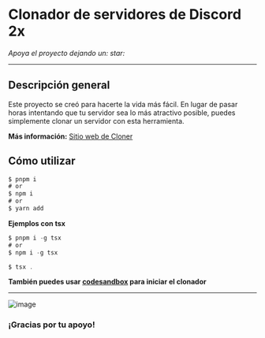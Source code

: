 # Clonador de servidores de Discord 2x

*Apoya el proyecto dejando un: star:*

---

## Descripción general
Este proyecto se creó para hacerte la vida más fácil. En lugar de pasar horas intentando que tu servidor sea lo más atractivo posible, puedes simplemente clonar un servidor con esta herramienta.

**Más información:** [Sitio web de Cloner](https://cloner-one.vercel.app/)

## Cómo utilizar
```typescript
$ pnpm i
# or
$ npm i
# or
$ yarn add
```
**Ejemplos con tsx**
```typescript
$ pnpm i -g tsx
# or
$ npm i -g tsx
```

```typescript
$ tsx .
```
**También puedes usar [codesandbox](https://codesandbox.io/dashboard/recent) para iniciar el clonador**

----

![image](https://github.com/joaokristani/Discord-Server-Cloner-2x/assets/136858930/f387f534-88c6-4e1f-8cc1-2d9cdd28d3ca)



### ¡Gracias por tu apoyo!
